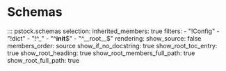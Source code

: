 # Schemas

::: pstock.schemas
    selection:
      inherited_members: true
      filters:
        - "!Config"
        - "!dict"
        - "!^_"
        - "^__init__$"
        - "^__root__$"
    rendering:
      show_source: false
      members_order: source
      show_if_no_docstring: true
      show_root_toc_entry: true
      show_root_heading: true
      show_root_members_full_path: true
      show_root_full_path: true
